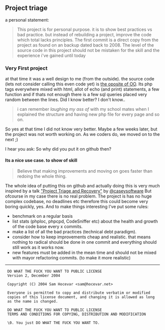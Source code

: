 ## Project triage

a personal statement:
> This project is for personal purpose. it is to show best practices vs bad practice. but instead of rebuilding a project, improve the code which total lacks principles. The first commit is a direct copy from the project as found on an backup dated back to 2008. The level of the source code in this project should not be mistaken for the skill and the experience i've gained until today


### Very First project


at that time it was a well design to me (from the outside). the source code (lets not consider calling this even code yet)  is [the oposite of OO](http://stackoverflow.com/questions/5400585/the-opposite-of-object-oriented "a question on stackoverflow"). Its php tags everywhere mixed with html, allot of echo (and print) statements, a few function and if thats not enough there is a few sql queries placed very random between the lines. Did I know better?  I don't know..


> i can remember *laughing my ass of* with my school mates when I explained the structure and having new php file for every page and so on.


So yes at that time I did not know very better. Maybe a few weeks later, but the project was not worth working on. As we coders do, we moved on to the next ;)

I hear you ask: So why did you put it on github then?

#### Its a nice use case. to show of skill

> Believe that making improvements and moving on goes faster than redoing the whole thing.

The whole idea of putting this on github and actually doing this is very much inspired by a talk ["Project Triage and Recovery"](http://caseysoftware.com/blog/phpbenelux-2011-recap) by [@caseysoftware](https://twitter.com/caseysoftware, "on twitter")
But ofcourse in my case there is no real problem. The project is has no huge complex codebase, no deadlines etc
therefore this could become very boring quickly, yes.
And to make things interesting I've put some rules:

*   benchmark on a regular basis
*   list stats (phploc, phpcpd, CodeSniffer etc) about the health and growth of the code base every x commits.
*   make a list of all the bad practices (technical debt paradigm).
*   consider how to keep improvements cheap and realistic. that means nothing to radical should be done in one commit and everything should still work as it works now.
*   new features must be added in the mean time and should not be mixed with mayor refactoring commits. (to make it more realistic)


 * * *

     DO WHAT THE FUCK YOU WANT TO PUBLIC LICENSE
     Version 2, December 2004

     Copyright (C) 2004 Sam Hocevar <sam@hocevar.net>

     Everyone is permitted to copy and distribute verbatim or modified
     copies of this license document, and changing it is allowed as long
     as the name is changed.

     DO WHAT THE FUCK YOU WANT TO PUBLIC LICENSE
     TERMS AND CONDITIONS FOR COPYING, DISTRIBUTION AND MODIFICATION

     \0. You just DO WHAT THE FUCK YOU WANT TO.

